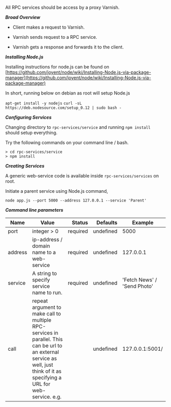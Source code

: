 All RPC services should be access by a proxy Varnish.

***Broad Overview***

* Client makes a request to Varnish.

* Varnish sends request to a RPC service.

* Varnish gets a response and forwards it to the client.


***Installing Node.js***

Installing instructions for node.js can be found on
[https://github.com/joyent/node/wiki/Installing-Node.js-via-package-manager](https://github.com/joyent/node/wiki/Installing-Node.js-via-package-manager)

In short, running below on debian as root will setup Node.js

``apt-get install -y nodejs``
``curl -sL https://deb.nodesource.com/setup_0.12 | sudo bash -``


***Configuring Services***

Changing directory to ``rpc-services/service`` and running ``npm install`` should setup everything.

Try the following commands on your command line / bash.

```
> cd rpc-services/service
> npm install
```

***Creating Services***

A generic web-service code is available inside ``rpc-services/services`` on root.

Initiate a parent service using Node.js command,

``node app.js --port 5000 --address 127.0.0.1 --service 'Parent'``

***Command line parameters***

| Name        | Value           | Status  | Defaults  | Example |
| ------------- |-------------| -----:|-----:|----|
| port      | integer > 0 | required |    undefined | 5000 |
| address      | ip-address / domain name to a web-service      |   required |    undefined | 127.0.0.1 |
| service | A string to specify service name to run.      |    required |    undefined | 'Fetch News' / 'Send Photo' |
| call | repeat argument to make call to multiple RPC-services in parallel. This can be url to an external service as well, just think of it as specifying a URL for web-service. e.g.      |     |    undefined | 127.0.0.1:5001/

